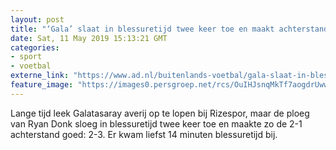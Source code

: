 ```yaml
---
layout: post
title: "‘Gala’ slaat in blessuretijd twee keer toe en maakt achterstand goed"
date: Sat, 11 May 2019 15:13:21 GMT
categories: 
- sport 
- voetbal 
externe_link: "https://www.ad.nl/buitenlands-voetbal/gala-slaat-in-blessuretijd-twee-keer-toe-en-maakt-achterstand-goed~a2019db4/"
feature_image: "https://images0.persgroep.net/rcs/OuIHJsnqMkTf7aogdrUwwGfPByQ/diocontent/147208529/_fitwidth/400/?appId=21791a8992982cd8da851550a453bd7f&quality=0.7"
---
```


Lange tijd leek Galatasaray averij op te lopen bij Rizespor, maar de ploeg van Ryan Donk sloeg in blessuretijd twee keer toe en maakte zo de 2-1 achterstand goed: 2-3. Er kwam liefst 14 minuten blessuretijd bij.
